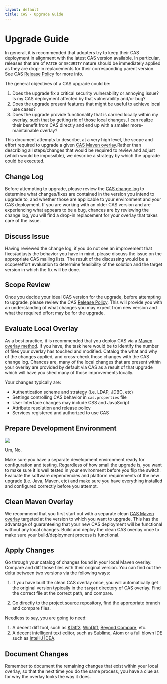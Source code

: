```yaml
---
layout: default
title: CAS - Upgrade Guide
---
```


# Upgrade Guide
In general, it is recommended that adopters try to keep their CAS deployment in alignment with the latest CAS version available.
In particular, releases that are of `PATCH` or `SECURITY` nature should be immediately applied as they are drop-in replacements
for their corresponding parent version. See CAS [Release Policy](../../Release-Policy.html) for more info. 

The general objectives of a CAS upgrade could be:

1. Does the upgrade fix a critical security vulnerability or annoying issue? Is my CAS deployment 
affected by that vulnerability and/or bug?
2. Does the upgrade present features that might be useful to achieve local use cases?
3. Does the upgrade provide functionality that is carried locally within my overlay, such that by getting rid of those
local changes, I can realize their benefit from CAS directly and end up with a smaller more-maintainable overlay? 

This document attempts to describe, at a very high level, the scope and effort required to upgrade a given 
[CAS Maven overlay](../Maven-Overlay-Installation.html).Rather than describing all steps/changes that would be required
to review and adjust (which would be impossible), we describe a strategy by which the upgrade could be executed. 

## Change Log
Before attempting to upgrade, please review the [CAS change log](https://github.com/Jasig/cas/releases) to determine
what changes/fixes are contained in the version you intend to upgrade to, and whether those are applicable to your environment
and your CAS deployment. If you are working with an older CAS version and are experiencing what appears to be a bug, chances are
by reviewing the change log, you will find a drop-in replacement for your overlay that takes care of the issue. 

## Discuss Issue
Having reviewed the change log, if you do not see an improvement that fixes/adjusts the behavior you have in mind, 
please discuss the issue on the appropriate CAS mailing lists. The result of the discussing would be a scope/effort
evaluation to determine feasibility of the solution and the target version in which the fix will be done. 

## Scope Review
Once you decide your ideal CAS version for the upgrade, before attempting to upgrade, 
please review the CAS [Release Policy](../../Release-Policy.html). This will provide you
with an understanding of what changes you may expect from new version and what the required effort
may be for the upgrade.

## Evaluate Local Overlay
As a best practice, it is recommended that you deploy CAS via a [Maven overlay method](../Maven-Overlay-Installation.html).
If you have, the task here would be to identify the number of files your overlay has touched and modified. Catalog the 
what and why of the changes applied, and cross-check those changes with the CAS change log. Chances are, many of the
local changes that are present within your overlay are provided by default via CAS as a result of that upgrade which will
have you shed many of those improvements locally. 

Your changes typically are:
- Authentication scheme and strategy (i.e. LDAP, JDBC, etc)
- Settings controlling CAS behavior in `cas.properties` file
- User Interface changes may include CSS and JavaScript
- Attribute resolution and release policy
- Services registered and authorized to use CAS

## Prepare Development Environment

![](http://i.imgur.com/jcdDHWb.jpg)

Um, No. 

Make sure you have a separate development environment ready for configuration and testing. Regardless of how small
the upgrade is, you want to make sure it is well tested in your environment before you flip the switch. Evaluate
the software dependencies and platform requirements of the new upgrade (i.e. Java, Maven, etc)
and make sure you have everything installed and configured correctly before you attempt. 

## Clean Maven Overlay
We recommend that you first start out with a separate clean [CAS Maven overlay](../Maven-Overlay-Installation.html) targeted
at the version to which you want to upgrade. This has the advantage of guaranteeing that your new CAS deployment 
will be functional without any local changes. Build and deploy the clean CAS overlay once to make sure
your build/deployment process is functional.

## Apply Changes
Go through your catalog of changes found in your local Maven overlay. Compare and diff those files with their
original version. You can find out the delta between two versions via the following ways:

1. If you have built the clean CAS overlay once, you will automatically get the original version typically
in the `target` directory of CAS overlay. Find the correct file at the correct path, and compare.

2. Go directly to the [project source repository](https://github.com/Jasig/cas), find the appropriate branch
and compare files. 

Needless to say, you are going to need:

1. A decent diff tool, such as [KDiff3](http://kdiff3.sourceforge.net/), [WinDiff](http://winmerge.org), 
[Beyond Compare](http://www.scootersoftware.com/), etc.
2. A decent intelligent text editor, such as [Sublime](www.sublimetext.com),
[Atom](https://atom.io/) or a full blown IDE such as [IntelliJ IDEA](https://www.jetbrains.com/idea/).

## Document Changes
Remember to document the remaining changes that exist within your local overlay, so that the next time you do the
same process, you have a clue as for why the overlay looks the way it does. 
